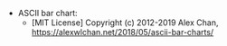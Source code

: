 - ASCII bar chart:
    - [MIT License] Copyright (c) 2012-2019 Alex Chan, https://alexwlchan.net/2018/05/ascii-bar-charts/
